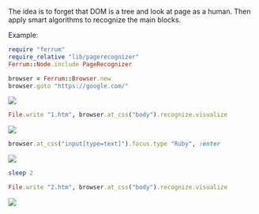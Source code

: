 The idea is to forget that DOM is a tree and look at page as a human. Then apply smart algorithms to recognize the main blocks.

Example:

```ruby
require "ferrum"
require_relative "lib/pagerecognizer"
Ferrum::Node.include PageRecognizer

browser = Ferrum::Browser.new
browser.goto "https://google.com/"
```
![](https://storage.googleapis.com/pagerecognizer.nakilon.pro/google.com.png)
```ruby
File.write "1.htm", browser.at_css("body").recognize.visualize
```
![](https://storage.googleapis.com/pagerecognizer.nakilon.pro/google.com.recognized.jpg)  
```ruby
browser.at_css("input[type=text]").focus.type "Ruby", :enter
```
![](https://storage.googleapis.com/pagerecognizer.nakilon.pro/ruby.jpg)
```ruby
sleep 2

File.write "2.htm", browser.at_css("body").recognize.visualize
```
![](https://storage.googleapis.com/pagerecognizer.nakilon.pro/ruby.recognized.jpg)
